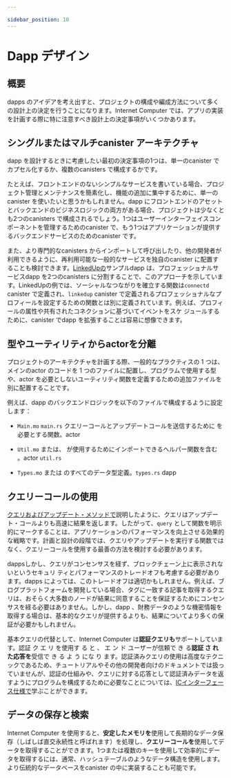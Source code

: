 ```yaml
---

sidebar_position: 10
---
```

# Dapp デザイン

## 概要

dapps のアイデアを考え出すと、プロジェクトの構成や編成方法について多くの設計上の決定を行うことになります。Internet Computer では、アプリの実装を計画する際に特に注意すべき設計上の決定事項がいくつかあります。

## シングルまたはマルチcanister アーキテクチャ

dapp を設計するときに考慮したい最初の決定事項の1つは、単一のcanister でカプセル化するか、複数のcanisters で構成するかです。

たとえば、フロントエンドのないシンプルなサービスを書いている場合、プロジェクト管理とメンテナンスを簡素化し、機能の追加に集中するために、単一のcanister を使いたいと思うかもしれません。dapp にフロントエンドのアセットとバックエンドのビジネスロジックの両方がある場合、プロジェクトは少なくとも2つのcanisters で構成されるでしょう。1つはユーザーインターフェイスコンポーネントを管理するためのcanister で、もう1つはアプリケーションが提供するバックエンドサービスのためのcanister です。

また、より専門的なcanisters からインポートして呼び出したり、他の開発者が利用できるように、再利用可能な一般的なサービスを独自のcanister に配置することも検討できます。[LinkedUpの](https://github.com/dfinity/linkedup)サンプルdapp は、プロフェッショナルサービスdapp を2つのcanisters に分割することで、このアプローチを示しています。LinkedUpの例では、ソーシャルなつながりを確立する関数は`connectd` canister で定義され、`linkedup` canister で定義されるプロフェッショナルなプロフィールを設定するための関数とは別に定義されています。例えば、プロフィールの属性や共有されたコネクションに基づいてイベントをスケ ジュールするために、canister でdapp を拡張することは容易に想像できます。

## 型やユーティリティからactorを分離

プロジェクトのアーキテクチャを計画する際、一般的なプラクティスの 1 つは、メインのactor のコードを 1 つのファイルに配置し、プログラムで使用する型や、actor を必要としないユーティリティ関数を定義するための追加ファイルを別に配置することです。

例えば、dapp のバックエンドロジックを以下のファイルで構成するように設定します：

- `Main.mo` `main.rs` クエリーコールとアップデートコールを送信するために を必要とする関数。actor 

- `Util.mo` または、 が使用するためにインポートできるヘルパー関数を含む 。actor `util.rs` 

- `Types.mo` または  のすべてのデータ型定義。`types.rs` dapp

## クエリーコールの使用

[クエリおよびアップデート・メソッドで](/concepts/canisters-code.md#query-update)説明したように、クエリはアップデート・コールよりも高速に結果を返します。したがって、`query` として関数を明示的にマークすることは、アプリケーションのパフォーマンスを向上させる効果的な戦略です。計画と設計の段階では、クエリやアップデートを実行する関数ではなく、クエリーコールを使用する最善の方法を検討する必要があります。

dappsしかし、クエリがコンセンサスを経ず、ブロックチェーン上に表示されないというセキュリ ティとパフォーマンスのトレードオフも考慮する必要があります。dapps によっては、このトレードオフは適切かもしれません。例えば、ブログプラットフォームを開発している場合、タグに一致する記事を取得するクエリは、おそらく大多数のノードが結果に同意することを保証するためにコンセンサスを経る必要はありません。しかし、dapp 、財務データのような機密情報を取得する場合は、基本的なクエリが提供するよりも、結果についてより多くの保証が必要かもしれません。

基本クエリの代替として、Internet Computer は**認証クエリも**サポートしています。認証 ク エ リ を使用す る と 、 エ ン ド ユーザーが信頼で き る**認証 さ れた応答を**受信で き る よ う にな り ます。認証済みクエリの使用は高度なテクニックであるため、チュートリアルやその他の開発者向けのドキュメントでは扱っていませんが、認証の仕組みや、クエリに対する応答として認証済みデータを返すようにプログラムを構成するために必要なことについては、[ICインターフェース仕様で](/references/ic-interface-spec.md)学ぶことができます。

## データの保存と検索

Internet Computer を使用すると、**安定したメモリを**使用して長期的なデータ保存（しばしば直交永続性と呼ばれます）を処理し、**クエリーコールを**使用してデータを取得することができます。1つまたは複数のキーを使用して効率的にデータを取得するには、通常、ハッシュテーブルのようなデータ構造を使用します。より伝統的なデータベースをcanister の中に実装することも可能です。

<!---

# Dapp design considerations

## Overview

As you come up with ideas for dapps, you are going to make many design decisions about how to structure and organize your project. On the Internet Computer, there are a few design decisions that you should pay particular attention to as you plan the implementation for your app.

## Single or multiple canister architecture

One of the first decisions you might want to consider when designing your dapp is whether it should be encapsulated in a single canister or consist of multiple canisters.

For example, if you are writing a simple service with no frontend, you might want to use a single canister to simplify project management and maintenance and focus on adding features. If your dapp has both frontend assets and backend business logic, your project is likely to consist of at least two canisters, with one canister for managing user interface components and another canister for the backend services the application provides.

In planning, you might also consider placing some common reusable services in their own canister so that they can be imported and called from other more-specialized canisters or made available for other developers to use. The [LinkedUp](https://github.com/dfinity/linkedup) sample dapp illustrates this approach by splitting the professional service dapp into two canisters. In the LinkedUp example, the functions that establish social connections are defined in the `connectd` canister and separate from the functions used to set up professional profiles that are defined in the `linkedup` canister. It is easy to imagine extending the dapp with a third canister, for example to schedule events based on profile attributes or shared connections.

## Segregating actors from types and utilities

In planning the architecture for your project, one common practice is to place the code for the main actor in one file with separate additional files for defining the types you program uses and utility functions that don’t require an actor.

For example, you might set up the backend logic for your dapp to consist of the following files:

-   `Main.mo` or `main.rs` with the functions that require an actor to send query and update calls.

-   `Util.mo` or `util.rs` with helper functions that can be imported for the actor to use.

-   `Types.mo` or `types.rs` with all of the data type definitions for your dapp.

## Using query calls

As discussed in [query and update methods](/concepts/canisters-code.md#query-update), queries return results faster than update calls. Therefore, explicitly marking a function as a `query` is an effective strategy for improving application performance. In the planning and design phase, you should consider how best to use query calls instead of functions that can perform queries or updates.

That is a good general rule to follow and can be applied broadly to most categories of dapps. However, you should also consider the security and performance trade-off that queries don’t go through consensus and do not appear on the blockchain. For some dapps, that trade-off might be appropriate. For example, if you are developing a blogging platform, queries that retrieve articles matching a tag probably don’t warrant going through consensus to ensure that a majority of nodes agree on the results. However, if your dapp is retrieving sensitive information—like financial data—you might want more assurance about your results than a basic query provides.

As an alternative to basic queries, the Internet Computer also supports **certified queries**. Certified queries enable you to receive **authenticated responses** that end users can trust. Using certified queries is an advanced technique that is not covered in the tutorials or other developer-focused documentation, but you can learn about how the authentication works and what you need to do to configure your program to return certified data in response to queries in the [IC interface specification](/references/ic-interface-spec.md).

## Data storage and retrieval

The Internet Computer enables you to use **stable memory** to handle long-term data storage—often referred to as orthogonal persistence—and to use **query calls** to retrieve your data. Efficiently retrieving data using one or more keys can typically be achieved by using data structures like hash tables. It is also possible to implement a more traditional database inside a canister.

-->
